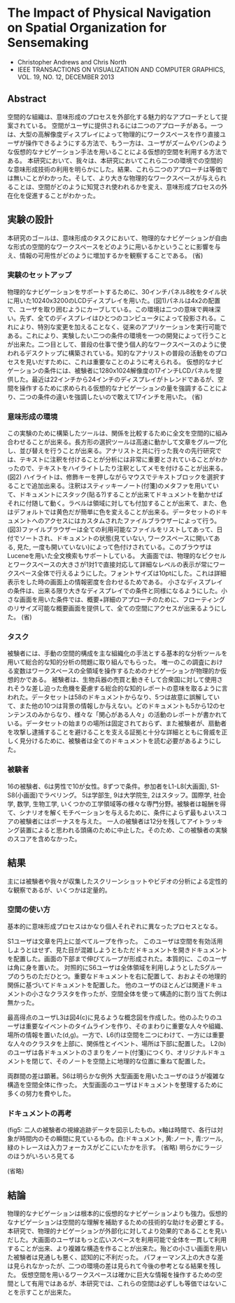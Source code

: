# The Impact of Physical Navigation on Spatial Organization for Sensemaking
- Christopher Andrews and Chris North
- IEEE TRANSACTIONS ON VISUALIZATION AND COMPUTER GRAPHICS, VOL. 19, NO. 12, DECEMBER 2013

## Abstract
空間的な組織は、意味形成のプロセスを外部化する魅力的なアプローチとして提案されている。
空間がユーザに提供されるには二つのアプローチがある。一つは、大型の高解像度ディスプレイによって物理的にワークスペースを作り直接ユーザが操作できるようにする方法で、もう一方は、ユーザがズームやパンのような仮想的なナビゲーション手法を用いることによる仮想的空間を利用する方法である。
本研究において、我々は、本研究においてこれら二つの環境での空間的な意味形成技術の利用を明らかにした。結果、これら二つのアプローチは等価では無いことがわかった。そして、より大きな物理的なワークスペースが与えられることは、空間がどのように知覚され使われるかを変え、意味形成プロセスの外在化を促進することがわかった。

## 実験の設計
本研究のゴールは、意味形成のタスクにおいて、物理的なナビゲーションが自由な形式の空間的なワークスペースをどのように用いるかということに影響を与え、情報の可用性がどのように増加するかを観察することである。
(省)

### 実験のセットアップ
物理的なナビゲーションをサポートするために、30インチパネル8枚をタイル状に用いた10240x3200のLCDディスプレイを用いた。(図1)パネルは4x2の配置で、ユーザを取り囲むようにカーブしている。この環境は二つの意味で興味深い。先ず、全てのディスプレイはひとつのコンピュータによって投影される。これにより、特別な変更を加えることなく、従来のアプリケーションを実行可能である。これにより、実験したい二つの条件の環境を一つの開発によって行うことが出来た。二つ目として、普段の仕事で使う個人的なワークスペースのように使われるデスクトップに構築されている。知的なアナリストの普段の活動をのプロセスを見いだすために、これは重要なことのように考えられる。
仮想的なナビゲーションの条件には、被験者に1280x1024解像度の17インチLCDパネルを提供した。最近は22インチから24インチのディスプレイがトレンドであるが、空間を操作するために求められる仮想的なナビゲーションの量を強調することにより、二つの条件の違いを強調したいので敢えて17インチを用いた。
(省)

### 意味形成の環境
この実験のために構築したツールは、関係を比較するために全文を空間的に組み合わせることが出来る。長方形の選択ツールは高速に動かして文章をグループ化し、並び替えを行うことが出来る。アナリストと共に行った我々の先行研究では、テキストに注釈を付けることが分析には非常に重要とされていることがわかったので、テキストをハイライトしたり注釈としてメモを付けることが出来る。(図2)
ハイライトは、修飾キーを押しながらマウスでテキストブロックを選択することで追加出来る。注釈はスティッキーノート(付箋)のメタファを用いていて、ドキュメントにスタック(貼る?)することが出来てドキュメントを動かせばそれに付随して動く。ラベルは領域に対しても付加することが出来て、また、色はデフォルトでは黄色だが簡単に色を変えることが出来る。データセットのドキュメントへのアクセスにはカスタムされたファイルブラウザーによって行う。(図3)ファイルブラウザーは全ての利用可能なファイルをリストしてあって、日付でソートされ、ドキュメントの状態(見ていない, ワークスペースに開いてある, 見た, 一度も開いていない)によって色付けされている。このブラウザはLuceneを用いた全文検索もサポートしている。
大画面では、物理的なピクセルとワークスペースの大きさが1対1で直接対応して詳細なレベルの表示が常にワークスペース全体で行えるようにした。フォントサイズは10ptにした。これは詳細表示をした時の画面上の情報密度を合わせるためである。
小さなディスプレイの条件は、出来る限り大きなディスプレイでの条件と同様になるようにした。小さな画面を用いた条件では、概要+詳細のアプローチのために、フローティングのリサイズ可能な概要画面を提供して、全ての空間にアクセスが出来るようにした。
(省)

### タスク

被験者には、手動の空間的構成を主な組織化の手法とする基本的な分析ツールを用いて総合的な知的分析の問題に取り組んでもらった。
唯一のこの調査における変数はワークスペースの全領域を操作するためのナビゲーションが物理的か仮想的かである。
被験者は、生物兵器の売買と動きそして合衆国に対して使用されそうな差し迫った危機を憂慮する総合的な知的レポートの意味を取るように言われた。データセットは58のドキュメントからなり、5つは故意に誤解していて、また他の10つは背景の情報しか与えない。どのドキュメントも5から12のセンテンスのみからなり、様々な「関心がある人々」の活動のレポートが書かれている。データセットの始まりの場所は固定されておらず、また被験者が、扇動者を攻撃し逮捕することを避けることを支える証拠と十分な詳細とともに脅威を正しく見分けるために、被験者は全てのドキュメントを読む必要があるようにした。

### 被験者
16の被験者、6は男性で10が女性。8ずつで条件。参加者をL1-L8(大画面), S1-S8(小画面)でラベリング。
5は学部生, 9は大学院生, 2はスタッフ。国際学, 社会学, 数学, 生物工学, いくつかの工学領域等の様々な専門分野。被験者は報酬を得て、シナリオを解くモチベーションを与えるために、条件によらず最もよいスコアの被験者にはボーナスを与えた。
一人の被験者は12分を残してアイトラッキング装置によると思われる頭痛のために中止した。そのため、この被験者の実験のスコアを含めなかった。

## 結果
主には被験者や我々が収集したスクリーンショットやビデオの分析による定性的な観察であるが、いくつかは定量的。

### 空間の使い方
基本的に意味形成プロセスはかなり個人それぞれに異なったプロセスとなる。

S1ユーザは文章を円上に並べてループを作った。
このユーザは空間を有効活用しようとはせず、見た目が混雑しようともただドキュメントを開きドキュメントを配置した。画面の下部まで伸びてループが形成された。本質的に、このユーザは角に身を置いた。
対照的にS6ユーザは全体領域を利用しようとしたSグループのうちのただひとつ。重要なドキュメントを右に配置して、おおよその地理的関係に基づいてドキュメントを配置した。
他のユーザのほとんどは関連ドキュメントの小さなクラスタを作ったが、空間全体を使って構造的に割り当てた例は無かった。

最高得点のユーザL3は図4(c)に見るような概念図を作成した。他のふたりのユーザは重要なイベントのタイムラインを作り、そのまわりに重要な人々や組織、場所の情報を置いた(d,g)。一方で、L6(f)は空間を二つにわけて、一方には重要な人々のクラスタを上部に、関係性とイベント、場所は下部に配置した。
L2(b)のユーザは各ドキュメントのさまりをノート(付箋)につくり、オリジナルドキュメントを閉じて、そのノートを空間上に地理的な位置に重ねて配置した。

両群間の差は顕著。S6は明らかな例外
大型画面を用いたユーザのほうが複雑な構造を空間全体に作った。
大型画面のユーザはドキュメントを整理するために多くの努力を費やした。

### ドキュメントの再考
(fig5: 二人の被験者の視線追跡データを図示したもの。x軸は時間で、各行は対象が時間内のその瞬間に見ているもの。白:ドキュメント, 黄:ノート, 青:ツール, 緑のトレースは入力フォーカスがどこにいたかを示す。
(省略)
明らかにラージのほうがいろいろ見てる

(省略)

## 結論
物理的なナビゲーションは根本的に仮想的なナビゲーションよりも強力。仮想的なナビゲーションは空間的な理解を補助するための技術的な助けを必要とする。本研究で、物理的ナビゲーションが外部化に対してより効果的であることを見いだした。大画面のユーザはもっと広いスペースを利用可能で全体を一貫して利用することが出来、より複雑な構造を作ることが出来た。殆どの小さい画面を用いた被験者は見通しも悪く、認知的に不利だった。 
パフォーマンス上の大きな差は見られなかったが、二つの環境の差は見られて今後の参考となる結果を残した。
仮想空間を用いるワークスペースは確かに巨大な情報を操作するための空間として有用ではあるが、本研究では、これらの空間は必ずしも等価ではないことを示すことが出来た。
